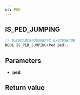 ```yaml
---
ns: PED
---
```

## IS_PED_JUMPING

```c
// 0xCEDABC5900A0BF97 0x07E5BC0E
BOOL IS_PED_JUMPING(Ped ped);
```


## Parameters
* **ped**: 

## Return value
